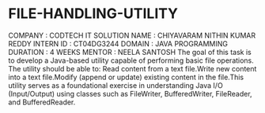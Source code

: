 # FILE-HANDLING-UTILITY
COMPANY : CODTECH IT SOLUTION
NAME : CHIYAVARAM NITHIN KUMAR REDDY
INTERN ID : CT04DG3244
DOMAIN : JAVA PROGRAMMING
DURATION : 4 WEEKS
MENTOR : NEELA SANTOSH
The goal of this task is to develop a Java-based utility capable of performing basic file operations. The utility should be able to:
Read content from a text file.Write new content into a text file.Modify (append or update) existing content in the file.This utility serves as a foundational exercise in understanding Java I/O (Input/Output) using classes such as FileWriter, BufferedWriter, FileReader, and BufferedReader.
